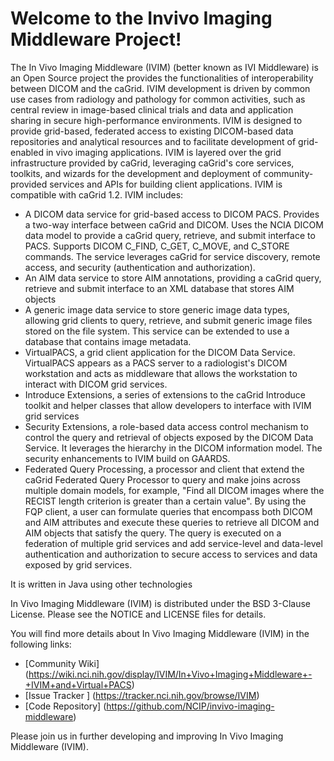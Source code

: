  Welcome to the Invivo Imaging Middleware Project!
=========================

The In Vivo Imaging Middleware (IVIM) (better known as IVI Middleware) is an Open Source project the provides the functionalities of interoperability between DICOM and the caGrid. IVIM development is driven by common use cases from radiology and pathology for common activities, such as central review in image-based clinical trials and data and application sharing in secure high-performance environments. IVIM is designed to provide grid-based, federated access to existing DICOM-based data repositories and analytical resources and to facilitate development of grid-enabled in vivo imaging applications. IVIM is layered over the grid infrastructure provided by caGrid, leveraging caGrid's core services, toolkits, and wizards for the development and deployment of community-provided services and APIs for building client applications. IVIM is compatible with caGrid 1.2.
IVIM includes:
  *  A DICOM data service for grid-based access to DICOM PACS. Provides a two-way interface between caGrid and DICOM. Uses the NCIA DICOM data model to provide a caGrid query, retrieve, and submit interface to PACS. Supports DICOM C_FIND, C_GET, C_MOVE, and C_STORE commands. The service leverages caGrid for service discovery, remote access, and security (authentication and authorization).
  *	An AIM data service to store AIM annotations, providing a caGrid query, retrieve and submit interface to an XML database that stores AIM objects
  *	A generic image data service to store generic image data types, allowing grid clients to query, retrieve, and submit generic image files stored on the file system. This service can be extended to use a database that contains image metadata.
  *	VirtualPACS, a grid client application for the DICOM Data Service. VirtualPACS appears as a PACS server to a radiologist's DICOM workstation and acts as middleware that allows the workstation to interact with DICOM grid services.
  *	Introduce Extensions, a series of extensions to the caGrid Introduce toolkit and helper classes that allow developers to interface with IVIM grid services
  *	Security Extensions, a role-based data access control mechanism to control the query and retrieval of objects exposed by the DICOM Data Service. It leverages the hierarchy in the DICOM information model. The security enhancements to IVIM build on GAARDS.  
  *	Federated Query Processing, a processor and client that extend the caGrid Federated Query Processor to query and make joins across multiple domain models, for example, "Find all DICOM images where the RECIST length criterion is greater than a certain value". By using the FQP client, a user can formulate queries that encompass both DICOM and AIM attributes and execute these queries to retrieve all DICOM and AIM objects that satisfy the query. The query is executed on a federation of multiple grid services and add service-level and data-level authentication and authorization to secure access to services and data exposed by grid services.

It is written in Java using other technologies

In Vivo Imaging Middleware (IVIM) is distributed under the BSD 3-Clause License. Please see the NOTICE and LICENSE files for details.

You will find more details about In Vivo Imaging Middleware (IVIM) in the following links:
  * [Community Wiki] (https://wiki.nci.nih.gov/display/IVIM/In+Vivo+Imaging+Middleware+-+IVIM+and+Virtual+PACS)
  * [Issue Tracker ] (https://tracker.nci.nih.gov/browse/IVIM)
  * [Code Repository] (https://github.com/NCIP/invivo-imaging-middleware)

Please join us in further developing and improving In Vivo Imaging Middleware (IVIM).
